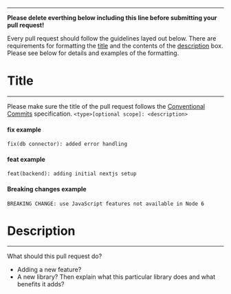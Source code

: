 ----

**Please delete everthing below including this line before submitting your pull request!**

Every pull request should follow the guidelines layed out below. There are requirements for formatting the [title](#title) and the contents of the [description](#description) box. Please see below for details and examples of the formatting.

# Title

---

Please make sure the title of the pull request follows the [Conventional Commits](https://www.conventionalcommits.org) specification.
`<type>[optional scope]: <description>`

#### fix example

`fix(db connector): added error handling`

#### feat example

`feat(backend): adding initial nextjs setup`

#### Breaking changes example

`BREAKING CHANGE: use JavaScript features not available in Node 6`

# Description

---

What should this pull request do?

- Adding a new feature?
- A new library? Then explain what this particular library does and what benefits it adds?
